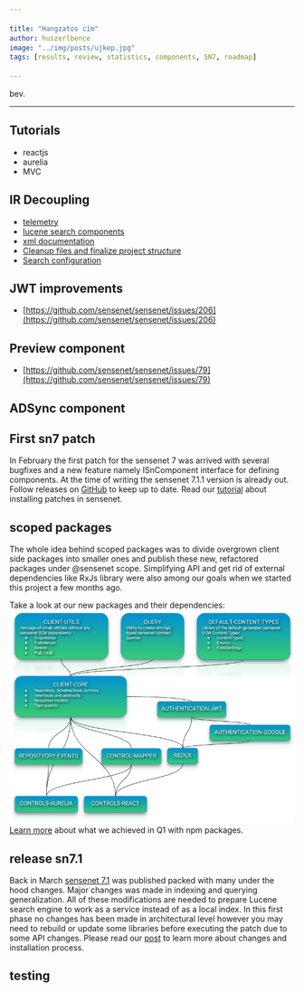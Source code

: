 ```yaml
---

title: "Hangzatos cím"
author: huszerlbence
image: "../img/posts/ujkep.jpg"
tags: [results, review, statistics, components, SN7, roadmap]

---
```


bev.

---

## Tutorials

- reactjs
- aurelia
- MVC

## IR Decoupling

- [telemetry](https://github.com/sensenet/sensenet/issues/182)
- [lucene search components](https://github.com/sensenet/sensenet/issues/204)
- [xml documentation](https://github.com/sensenet/sensenet/issues/207)
- [Cleanup files and finalize project structure](https://github.com/sensenet/sensenet/issues/185)
- [Search configuration](https://github.com/sensenet/sensenet/issues/189)

## JWT improvements

- [https://github.com/sensenet/sensenet/issues/206](https://github.com/sensenet/sensenet/issues/206)

## Preview component

- [https://github.com/sensenet/sensenet/issues/79](https://github.com/sensenet/sensenet/issues/79)

## ADSync component

## First sn7 patch
In February the first patch for the sensenet 7 was arrived with several bugfixes and a new feature namely ISnComponent interface for defining components.
At the time of writing the sensenet 7.1.1 version is already out.
Follow releases on [GitHub](https://github.com/SenseNet/sensenet/releases) to keep up to date.
Read our [tutorial](https://community.sensenet.com/blog/2018/02/14/install-patch) about installing patches in sensenet.


## scoped packages

The whole idea behind scoped packages was to divide overgrown client side packages into smaller ones and publish these new, refactored packages under @sensenet scope.
Simplifying API and get rid of external dependencies like RxJs library were also among our goals when we started this project a few months ago.

Take a look at our new packages and their dependencies:
![Scoped packages](/img/posts/scoped-packages-dependencies.png "scoped packages dependencies")
[Learn more](https://community.sensenet.com/blog/2018/02/21/scoped-packages) about what we achieved in Q1 with npm packages.


## release sn7.1
Back in March [sensenet 7.1](https://github.com/SenseNet/sensenet/releases/tag/v7.1.0) was published packed with many under the hood changes. Major changes was made in indexing and querying generalization. All of these modifications are needed to prepare Lucene search engine to work as a service instead of as a local index. In this first phase no changes has been made in architectural level however you may need to rebuild or update some libraries before executing the patch due to some API changes.
Please read our [post](https://community.sensenet.com/blog/2018/03/05/complex-patch) to learn more about changes and installation process.

## testing